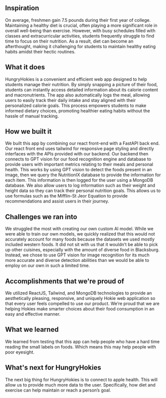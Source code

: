 
## Inspiration

On average, freshmen gain 7.5 pounds during their first year of college. Maintaining a healthy diet is crucial, often playing a more significant role in overall well-being than exercise. However, with busy schedules filled with classes and extracurricular activities, students frequently struggle to find time to focus on their nutrition. As a result, diet can become an afterthought, making it challenging for students to maintain healthy eating habits amidst their hectic routines.

## What it does

HungryHokies is a convenient and efficient web app designed to help students manage their nutrition. By simply snapping a picture of their food, students can instantly access detailed information about its calorie content and macronutrients. The app also automatically logs the meal, allowing users to easily track their daily intake and stay aligned with their personalized calorie goals. This process empowers students to make informed dietary choices, promoting healthier eating habits without the hassle of manual tracking.

## How we built it
We built this app by combining our react front-end with a FastAPI back end. Our react front end uses tailwind for responsive page styling and directly interfaces with the APIs provided with our backend. Our backend then connects to GPT vision for our food recognition engine and database to provide users with important metrics relating to their meals and personal health.  This works by using GPT vision to detect the foods present in an image, then we query the NutritionIX database to provide the information for each item. This information is then logged for the user using a MongoDB database. We also allow users to log information such as their weight and height data so they can track their personal nutrition goals. This allows us to use formulas such as the Mifflin-St Jeor Equation to provide recommendations and assist users in their journey.
## Challenges we ran into
We struggled the most with creating our own custom AI model. While we were able to train our own models, we quickly realized that this would not accurately account for many foods because the datasets we used mostly included western foods. It did not sit with us that it wouldn’t be able to pick up other cuisines, especially with the amount of diverse food in Blacksburg. Instead, we chose to use GPT vision for image recognition for its much more accurate and diverse detection abilities than we would be able to employ on our own in such a limited time.

## Accomplishments that we're proud of
We utilized ReactJS, Tailwind, and MongoDB technologies to provide an aesthetically pleasing, responsive, and uniquely Hokie web application so that every user feels compelled to use our product. We’re proud that we are helping Hokies make smarter choices about their food consumption in an easy and effective manner.

## What we learned

We learned from testing that this app can help people who have a hard time reading the small labels on foods. Which means this may help people with poor eyesight.
## What's next for HungryHokies
The next big thing for HungryHokies is to connect to apple health. This will allow us to provide much more data to the user. Specifically, how diet and exercise can help maintain or reach a person’s goal.


